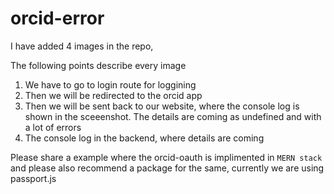 # orcid-error

I have added 4 images in the repo,

The following points describe every image

1. We have to go to login route for loggining
2. Then we will be redirected to the orcid app
3. Then we will be sent back to our website, where the console log is shown in the sceeenshot. The details are coming as undefined and with a lot of errors
4. The console log in the backend, where details are coming


Please share a example where the orcid-oauth is implimented in ``` MERN stack ``` and please also recommend a package for the same, currently we are using passport.js
